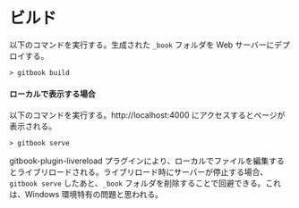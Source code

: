 # ビルド

以下のコマンドを実行する。生成された `_book` フォルダを Web サーバーにデプロイする。

```
> gitbook build
```

#### ローカルで表示する場合

以下のコマンドを実行する。http://localhost:4000 にアクセスするとページが表示される。

```
> gitbook serve
```

gitbook-plugin-livereload プラグインにより、ローカルでファイルを編集するとライブリロードされる。ライブリロード時にサーバーが停止する場合、`gitbook serve` したあと、`_book` フォルダを削除することで回避できる。これは、Windows 環境特有の問題と思われる。
